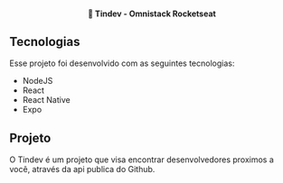 
<h4 align="center">
  🚀 Tindev - Omnistack Rocketseat
</h4>


## Tecnologias

Esse projeto foi desenvolvido com as seguintes tecnologias:

- NodeJS
- React
- React Native
- Expo

## Projeto

O Tindev é um projeto que visa encontrar desenvolvedores proximos a você, através da api publica do Github.

